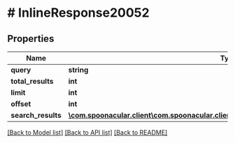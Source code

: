 # # InlineResponse20052

## Properties

Name | Type | Description | Notes
------------ | ------------- | ------------- | -------------
**query** | **string** |  | 
**total_results** | **int** |  | 
**limit** | **int** |  | 
**offset** | **int** |  | 
**search_results** | [**\com.spoonacular.client\com.spoonacular.client.model\InlineResponse20052SearchResults[]**](InlineResponse20052SearchResults.md) |  | 

[[Back to Model list]](../../README.md#documentation-for-models) [[Back to API list]](../../README.md#documentation-for-api-endpoints) [[Back to README]](../../README.md)


